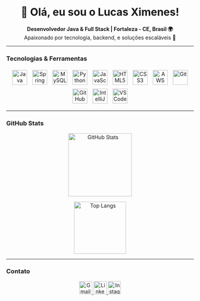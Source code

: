 <h1 align="center">👋 Olá, eu sou o Lucas Ximenes!</h1>

<p align="center">
  <b>Desenvolvedor Java & Full Stack | Fortaleza - CE, Brasil 🌍</b><br>
  Apaixonado por tecnologia, backend, e soluções escaláveis 🚀
</p>

---

### Tecnologias & Ferramentas

<div align="center">
  <img src="https://cdn.jsdelivr.net/gh/devicons/devicon/icons/java/java-original.svg" width="40" alt="Java" style="margin: 5px;" />
  <img src="https://cdn.jsdelivr.net/gh/devicons/devicon/icons/spring/spring-original.svg" width="40" alt="Spring" style="margin: 5px;" />
  <img src="https://cdn.jsdelivr.net/gh/devicons/devicon/icons/mysql/mysql-original.svg" width="40" alt="MySQL" style="margin: 5px;" />
  <img src="https://cdn.jsdelivr.net/gh/devicons/devicon/icons/python/python-original.svg" width="40" alt="Python" style="margin: 5px;" />
  <img src="https://cdn.jsdelivr.net/gh/devicons/devicon/icons/javascript/javascript-original.svg" width="40" alt="JavaScript" style="margin: 5px;" />
  <img src="https://cdn.jsdelivr.net/gh/devicons/devicon/icons/html5/html5-original.svg" width="40" alt="HTML5" style="margin: 5px;" />
  <img src="https://cdn.jsdelivr.net/gh/devicons/devicon/icons/css3/css3-original.svg" width="40" alt="CSS3" style="margin: 5px;" />
  <img src="https://cdn.jsdelivr.net/gh/devicons/devicon/icons/amazonwebservices/amazonwebservices-original.svg" width="40" alt="AWS" style="margin: 5px;" />
  <img src="https://cdn.jsdelivr.net/gh/devicons/devicon/icons/git/git-original.svg" width="40" alt="Git" style="margin: 5px;" />
  <img src="https://cdn.jsdelivr.net/gh/devicons/devicon/icons/github/github-original.svg" width="40" alt="GitHub" style="margin: 5px;" />
  <img src="https://cdn.jsdelivr.net/gh/devicons/devicon/icons/intellij/intellij-original.svg" width="40" alt="IntelliJ" style="margin: 5px;" />
  <img src="https://cdn.jsdelivr.net/gh/devicons/devicon/icons/vscode/vscode-original.svg" width="40" alt="VSCode" style="margin: 5px;" />
</div>

---

### GitHub Stats

<div align="center">
  <img height="170" src="https://github-readme-stats.vercel.app/api?username=lucasximenes30&show_icons=true&theme=tokyonight&count_private=true" alt="GitHub Stats" />
</div>

<p align="center">
  <img src="https://github-readme-stats.vercel.app/api/top-langs/?username=lucasximenes30&layout=compact&theme=tokyonight" height="140" alt="Top Langs" />
</p>

---

### Contato

<div align="center">
  <a href="mailto:lucasximenes177@gmail.com" target="_blank">
    <img src="https://img.shields.io/static/v1?message=Gmail&logo=gmail&label=&color=D14836&logoColor=white&labelColor=&style=for-the-badge" height="35" alt="Gmail" />
  </a>
  <a href="https://www.linkedin.com/in/lucas-ximenes30" target="_blank">
    <img src="https://img.shields.io/static/v1?message=LinkedIn&logo=linkedin&label=&color=0077B5&logoColor=white&labelColor=&style=for-the-badge" height="35" alt="LinkedIn" />
  </a>
  <a href="https://www.instagram.com/eulucasdss/" target="_blank">
    <img src="https://img.shields.io/static/v1?message=Instagram&logo=instagram&label=&color=E4405F&logoColor=white&labelColor=&style=for-the-badge" height="35" alt="Instagram" />
  </a>
</div>
